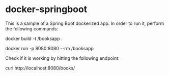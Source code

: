 # docker-springboot

This is a sample of a Spring Boot dockerized app. In order to run it, perform the following commands:

docker build -t <your-namespace>/booksapp .

docker run -p 8080:8080 --rm <your-namespace>/booksapp

Check if it is working by hitting the following endpoint:

curl http://localhost:8080/books/
